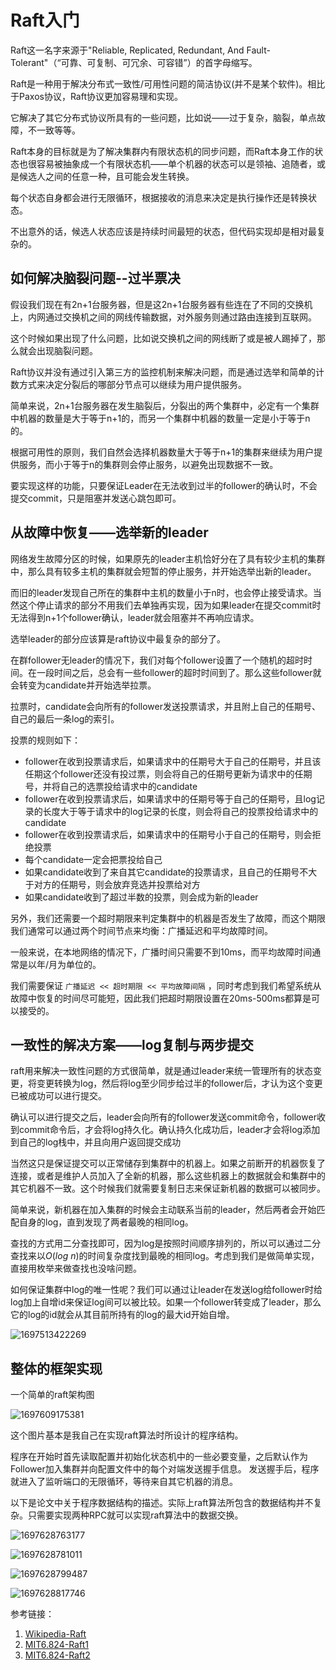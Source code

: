 # Raft入门

Raft这一名字来源于"Reliable, Replicated, Redundant, And Fault-Tolerant"（“可靠、可复制、可冗余、可容错”）的首字母缩写。

Raft是一种用于解决分布式一致性/可用性问题的简洁协议(并不是某个软件)。相比于Paxos协议，Raft协议更加容易理和实现。

它解决了其它分布式协议所具有的一些问题，比如说——过于复杂，脑裂，单点故障，不一致等等。

Raft本身的目标就是为了解决集群内有限状态机的同步问题，而Raft本身工作的状态也很容易被抽象成一个有限状态机——单个机器的状态可以是领袖、追随者，或是候选人之间的任意一种，且可能会发生转换。

每个状态自身都会进行无限循环，根据接收的消息来决定是执行操作还是转换状态。

不出意外的话，候选人状态应该是持续时间最短的状态，但代码实现却是相对最复杂的。

## 如何解决脑裂问题--过半票决

假设我们现在有2n+1台服务器，但是这2n+1台服务器有些连在了不同的交换机上，内网通过交换机之间的网线传输数据，对外服务则通过路由连接到互联网。

这个时候如果出现了什么问题，比如说交换机之间的网线断了或是被人踢掉了，那么就会出现脑裂问题。

Raft协议并没有通过引入第三方的监控机制来解决问题，而是通过选举和简单的计数方式来决定分裂后的哪部分节点可以继续为用户提供服务。

简单来说，2n+1台服务器在发生脑裂后，分裂出的两个集群中，必定有一个集群中机器的数量是大于等于n+1的，而另一个集群中机器的数量一定是小于等于n的。

根据可用性的原则，我们自然会选择机器数量大于等于n+1的集群来继续为用户提供服务，而小于等于n的集群则会停止服务，以避免出现数据不一致。

要实现这样的功能，只要保证Leader在无法收到过半的follower的确认时，不会提交commit，只是阻塞并发送心跳包即可。

## 从故障中恢复——选举新的leader

网络发生故障分区的时候，如果原先的leader主机恰好分在了具有较少主机的集群中，那么具有较多主机的集群就会短暂的停止服务，并开始选举出新的leader。

而旧的leader发现自己所在的集群中主机的数量小于n时，也会停止接受请求。当然这个停止请求的部分不用我们去单独再实现，因为如果leader在提交commit时无法得到n+1个follower确认，leader就会阻塞并不再响应请求。

选举leader的部分应该算是raft协议中最复杂的部分了。

在群follower无leader的情况下，我们对每个follower设置了一个随机的超时时间。在一段时间之后，总会有一些follower的超时时间到了。那么这些follower就会转变为candidate并开始选举拉票。

拉票时，candidate会向所有的follower发送投票请求，并且附上自己的任期号、自己的最后一条log的索引。

投票的规则如下：

- follower在收到投票请求后，如果请求中的任期号大于自己的任期号，并且该任期这个follower还没有投过票，则会将自己的任期号更新为请求中的任期号，并将自己的选票投给请求中的candidate
- follower在收到投票请求后，如果请求中的任期号等于自己的任期号，且log记录的长度大于等于请求中的log记录的长度，则会将自己的投票投给请求中的candidate
- follower在收到投票请求后，如果请求中的任期号小于自己的任期号，则会拒绝投票
- 每个candidate一定会把票投给自己
- 如果candidate收到了来自其它candidate的投票请求，且自己的任期号不大于对方的任期号，则会放弃竞选并投票给对方
- 如果candidate收到了超过半数的投票，则会成为新的leader

另外，我们还需要一个超时期限来判定集群中的机器是否发生了故障，而这个期限我们通常可以通过两个时间节点来均衡：广播延迟和平均故障时间。

一般来说，在本地网络的情况下，广播时间只需要不到10ms，而平均故障时间通常是以年/月为单位的。

我们需要保证 `广播延迟 << 超时期限 << 平均故障间隔` ，同时考虑到我们希望系统从故障中恢复的时间尽可能短，因此我们把超时期限设置在20ms-500ms都算是可以接受的。

## 一致性的解决方案——log复制与两步提交

raft用来解决一致性问题的方式很简单，就是通过leader来统一管理所有的状态变更，将变更转换为log，然后将log至少同步给过半的follower后，才认为这个变更已被成功可以进行提交。

确认可以进行提交之后，leader会向所有的follower发送commit命令，follower收到commit命令后，才会将log持久化。确认持久化成功后，leader才会将log添加到自己的log栈中，并且向用户返回提交成功

当然这只是保证提交可以正常储存到集群中的机器上。如果之前断开的机器恢复了连接，或者是维护人员加入了全新的机器，那么这些机器上的数据就会和集群中的其它机器不一致。这个时候我们就需要复制日志来保证新机器的数据可以被同步。

简单来说，新机器在加入集群的时候会主动联系当前的leader，然后两者会开始匹配自身的log，直到发现了两者最晚的相同log。

查找的方式用二分查找即可，因为log是按照时间顺序排列的，所以可以通过二分查找来以$O(log\ n)$的时间复杂度找到最晚的相同log。考虑到我们是做简单实现，直接用枚举来做查找也没啥问题。

如何保证集群中log的唯一性呢？我们可以通过让leader在发送log给follower时给log加上自增id来保证log间可以被比较。如果一个follower转变成了leader，那么它的log的id就会从其目前所持有的log的最大id开始自增。

![1697513422269](image/learn-raft/1697513422269.png)

## 整体的框架实现

一个简单的raft架构图

![1697609175381](image/learn-raft/1697609175381.png)

这个图片基本是我自己在实现raft算法时所设计的程序结构。

程序在开始时首先读取配置并初始化状态机中的一些必要变量，之后默认作为Follower加入集群并向配置文件中的每个对端发送握手信息。
发送握手后，程序就进入了监听端口的无限循环，等待来自其它机器的消息。

以下是论文中关于程序数据结构的描述。实际上raft算法所包含的数据结构并不复杂。只需要实现两种RPC就可以实现raft算法中的数据交换。

![1697628763177](image/learn-raft/1697628763177.png)

![1697628781011](image/learn-raft/1697628781011.png)

![1697628799487](image/learn-raft/1697628799487.png)

![1697628817746](image/learn-raft/1697628817746.png)

参考链接：

1. [Wikipedia-Raft](https://zh.wikipedia.org/zh-cn/Raft)
2. [MIT6.824-Raft1](https://mit-public-courses-cn-translatio.gitbook.io/mit6-824/lecture-06-raft1)
3. [MIT6.824-Raft2](https://mit-public-courses-cn-translatio.gitbook.io/mit6-824/lecture-07-raft2)
